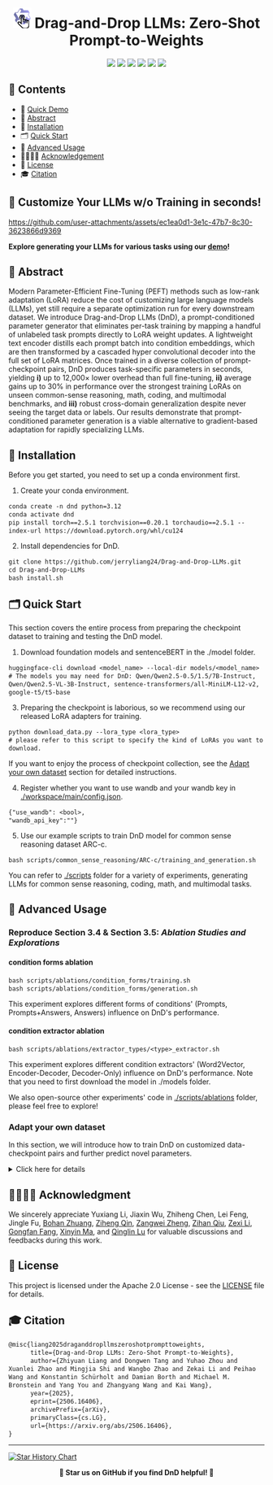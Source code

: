 

<h1 align="center"> <img src="./assets/DnD.png" alt="Logo" width="36" /> Drag-and-Drop LLMs: Zero-Shot Prompt-to-Weights</h1>

<div align="center">
<a href='https://jerryliang24.github.io/DnD/' style="text-decoration: none;"><img src='https://img.shields.io/badge/DnD-Projectpage-orange?style=flat&logo=googlehome&logoColor=%23FFFFFF'></a>
<a href='https://arxiv.org/pdf/2506.16406'><img src='https://img.shields.io/badge/arXiv-2506.16406-%23B31B1B?logo=arxiv'></a>
<a href='https://huggingface.co/spaces/Jerrylz/Drag-and-Drop-LLMs'><img src='https://img.shields.io/badge/Hugging%20Face-Demo-blue?style=flat&logo=huggingface&logoColor=%23FFD21E'></a>
<a href='https://huggingface.co/datasets/Jerrylz'><img src='https://img.shields.io/badge/Hugging%20Face-Datasets-blue?style=flat&logo=huggingface&logoColor=%23FFD21E'></a>
<a href='LICENSE'><img src='https://img.shields.io/badge/License-Apache_2.0-green.svg'></a>
<a href='[LICENSE](https://x.com/_akhaliq/status/1937017302999851124)'><img src='https://img.shields.io/twitter/url?url=https%3A%2F%2Fx.com%2F_akhaliq%2Fstatus%2F1937017302999851124
'></a>
</div>

## 🧭 Contents

- 🎥 [Quick Demo](#-customize-your-llms-wo-training-in-seconds)
- 📖 [Abstract](#abstract)
- 🚀 [Installation](#installation)
- 🗂️ [Quick Start](#quick-start)
- 🤖 [Advanced Usage](#advanced-usage)
- 👩‍👩‍👧‍👦 [Acknowledgement](#acknowledgment)
- 📄 [License](#license)
- 🎓 [Citation](#citation)


## 🎥 Customize Your LLMs w/o Training in seconds!


https://github.com/user-attachments/assets/ec1ea0d1-3e1c-47b7-8c30-3623866d9369


**Explore generating your LLMs for various tasks using our [demo](https://huggingface.co/Jerrylz/Drag-and-Drop-LLMs)!**


## 📖 Abstract
Modern Parameter-Efficient Fine-Tuning (PEFT) methods such as low-rank adaptation (LoRA) reduce the cost of customizing large language models (LLMs), yet
 still require a separate optimization run for every downstream dataset. We introduce Drag-and-Drop LLMs (DnD), a prompt-conditioned parameter generator
 that eliminates per-task training by mapping a handful of unlabeled task prompts
 directly to LoRA weight updates. A lightweight text encoder distills each prompt
 batch into condition embeddings, which are then transformed by a cascaded hyper
convolutional decoder into the full set of LoRA matrices. Once trained in a diverse
 collection of prompt-checkpoint pairs, DnD produces task-specific parameters in
 seconds, yielding **i)** up to 12,000× lower overhead than full fine-tuning, **ii)** average
 gains up to 30% in performance over the strongest training LoRAs on unseen
 common-sense reasoning, math, coding, and multimodal benchmarks, and **iii)**
 robust cross-domain generalization despite never seeing the target data or labels.
 Our results demonstrate that prompt-conditioned parameter generation is a viable
 alternative to gradient-based adaptation for rapidly specializing LLMs.


## 🚀 Installation
Before you get started, you need to set up a conda environment first.
1. Create your conda environment.
```shell
conda create -n dnd python=3.12
conda activate dnd
pip install torch==2.5.1 torchvision==0.20.1 torchaudio==2.5.1 --index-url https://download.pytorch.org/whl/cu124
```
2. Install dependencies for DnD.

```shell
git clone https://github.com/jerryliang24/Drag-and-Drop-LLMs.git
cd Drag-and-Drop-LLMs
bash install.sh
```


## 🗂️ Quick Start
This section covers the entire process from preparing the checkpoint dataset to training and testing the DnD model.

1. Download foundation models and sentenceBERT in the ./model folder.

```shell
huggingface-cli download <model_name> --local-dir models/<model_name>
# The models you may need for DnD: Qwen/Qwen2.5-0.5/1.5/7B-Instruct, Qwen/Qwen2.5-VL-3B-Instruct, sentence-transformers/all-MiniLM-L12-v2, google-t5/t5-base
```

3. Preparing the checkpoint is laborious, so we recommend using our released LoRA adapters for training.

```shell
python download_data.py --lora_type <lora_type>
# please refer to this script to specify the kind of LoRAs you want to download.
```

If you want to enjoy the process of checkpoint collection, see the [Adapt your own dataset](#adapt-your-own-dataset) section for detailed instructions.

4. Register whether you want to use wandb and your wandb key in [./workspace/main/config.json](https://github.com/jerryliang24/Drag-and-Drop-LLMs/blob/main/workspace/main/config.json).

```shell
{"use_wandb": <bool>,
"wandb_api_key":""}
```


5. Use our example scripts to train DnD model for common sense reasoning dataset ARC-c.
```shell
bash scripts/common_sense_reasoning/ARC-c/training_and_generation.sh
```

You can refer to [./scripts](https://github.com/jerryliang24/Drag-and-Drop-LLMs/tree/main/scripts) folder for a variety of experiments, generating LLMs for common sense reasoning, coding, math, and multimodal tasks.


## 🤖 Advanced Usage


### Reproduce Section 3.4 & Section 3.5: _Ablation Studies and Explorations_

#### condition forms ablation
```shell
bash scripts/ablations/condition_forms/training.sh
bash scripts/ablations/condition_forms/generation.sh
```
This experiment explores different forms of conditions' (Prompts, Prompts+Answers, Answers) influence on DnD's performance.

#### condition extractor ablation

```shell
bash scripts/ablations/extractor_types/<type>_extractor.sh
```

This experiment explores different condition extractors' (Word2Vector, Encoder-Decoder, Decoder-Only) influence on DnD's performance. Note that you need to first download the model in ./models folder.

We also open-source other experiments' code in [./scripts/ablations](https://github.com/jerryliang24/Drag-and-Drop-LLMs/tree/main/scripts/ablations) folder, please feel free to explore!


### Adapt your own dataset
In this section, we will introduce how to train DnD on customized data-checkpoint pairs and further predict novel parameters.

<details>
<summary>Click here for details</summary>


1. Register the dataset

You first need to place your dataset file in [./prepare/data](https://github.com/jerryliang24/Drag-and-Drop-LLMs/tree/main/prepare/data) folder in .json format, and register it in  [./prepare/data/dataset_info.json](https://github.com/jerryliang24/Drag-and-Drop-LLMs/blob/main/prepare/data/dataset_info.json):

```shell
<dataset_name>:
{
  "file_name": "<dataset_name>.json",
  "columns": {"prompt":"prompt",
  "response":"response",
  "system":"system"},
```

Note that the format of your json file should be like:
```
[{ "prompt": "",
  "response": "",
  "system": ""},
  ...,
  ...
  ...,
  { "prompt": "",
  "response": "",
  "system": ""}]
```
  please refer to [LLaMA-Factory](https://github.com/hiyouga/LLaMA-Factory) for more details.


2. Collect checkpoints for this dataset. You need to train LLMs on previous datasets to collect relevent checkpoints, forming data-checkpoint pairs for DnD's training.

We give an example of how to modify the training script:

```diff

### model
-model_name_or_path: ../models/Qwen2.5-0.5B-Instruct
+model_name_or_path: ../models/<your desired base model>


################# line9-21 of training_your_dataset.yaml #################

-lora_rank: 8
+lora_rank: <expected rank>
lora_target: all

### dataset
-dataset: ARC-c
+dataset: <dataset_name> # should be consistent with your json file name
template: qwen
cutoff_len: 2048
-max_samples: 5000
+max_samples: <expected sample>
overwrite_cache: true
preprocessing_num_workers: 16

### output
-output_dir: saves/common_sense_reasoning/ARC-c
+output_dir: saves/<task_name>/<dataset_name>

################# line9-21 of training_your_dataset.yaml #################



################# line28-33 of training_your_dataset.yaml #################
-per_device_train_batch_size: 1
-gradient_accumulation_steps: 8
-learning_rate: 1.0e-4
-num_train_epochs: 1.0
-lr_scheduler_type: cosine
-warmup_ratio: 0.01
#you can modify the training settings
+per_device_train_batch_size:
+gradient_accumulation_steps:
+learning_rate:
+num_train_epochs:
+lr_scheduler_type:
+warmup_ratio:

################# line28-33 of training_your_dataset.yaml #################
```
- After training, you need to do the following to get checkpoint collections.
  1. You need to observe the loss curve, and decide the starting point of fine-tuning for checkpoint collection.
  2. The trainer_state.json in the checkpoint folder (usually named checkpoint-xxx) needs to be modified, setting "save_steps"=1.
  3. You can follow the scripts in [./prepare/training_scripts](https://github.com/jerryliang24/Drag-and-Drop-LLMs/tree/main/prepare/training_scripts) folder that end with "finetune" to design your fine-tuning process.
  4. After running the scripts and obtaining multiple checkpoints, you can simply run [./workspace/datasets/process_datasets/post_process_ckpts.py](https://github.com/jerryliang24/Drag-and-Drop-LLMs/blob/main/workspace/datasets/process_datasets/post_process_ckpts.py) to clean your checkpoint folder, deleting config files and rename checkpoints to ease the process of data loading.


3. Calculate importance scores for the collected checkpoints.

DnD utilizes a weighted MSE for training, assigning different importance to different layers' weights. The specific importance is calculated by the channel-wise variance and we provide scripts in [./workspace/datasets](https://github.com/jerryliang24/Drag-and-Drop-LLMs/tree/main/workspace/datasets), like : criterion_weight_for_<model_type>.py. You need to select a script and adjust it accordingly.

```diff

######################## on line 26-28 in ...<dataset_name>.py ########################
-DATASET_ROOT = "./data/common_sense_reasoning"
-CONFIG_ROOT = f"./workspace/datasets/common_sense_reasoning"
+DATASET_ROOT = "./data/<task_name>"
+CONFIG_ROOT = f"./workspace/datasets/<task_name>"
######################## on line 26-28 in ...<dataset_name>.py ########################



###################### on line 24 in ...<dataset_name>.py #######################

-dataset_tag = "ARC-c"
+dataset_tag = <your dataset_tag>

###################### on line 24 in ...<dataset_name>.py #######################




###################### on line 37 in ...<dataset_name>.py #######################

-datasets = ["ARC-e","OBQA","BoolQ","WinoGrande","PIQA","HellaSwag"]
+datasets = ["<dataset_name_1>","<dataset_name_2>",...,"<dataset_name_n>"]
# All datasets you collect for the target task

###################### on line 37 in ...<dataset_name>.py #######################

4. Create your training script. (<dataset_name> is decided by yourself. And we strongly recommend keeping this name in data registration, checkpoint collection, and DnD training consistent, since it can save much trouble.)

We use ./workspace/main/tasks/common_sense_reasoning/train_qwen0.5lora_ARC-c.py to give an example. You need to create your training script like ./workspace/main/tasks/<task_name>/train_<model_type>_<dataset_name>.py:


```diff

######################## on line 26-28 in ...<dataset_name>.py ########################
-DATASET_ROOT = "./data/common_sense_reasoning"
-CONFIG_ROOT = f"./workspace/datasets/common_sense_reasoning"
+DATASET_ROOT = "./data/<task_name>"
+CONFIG_ROOT = f"./workspace/datasets/<task_name>"
######################## on line 26-28 in ...<dataset_name>.py ########################



###################### on line 24 in ...<dataset_name>.py #######################

-dataset_tag = "ARC-c"
+dataset_tag = <your dataset_tag>

###################### on line 24 in ...<dataset_name>.py #######################




###################### on line 37 in ...<dataset_name>.py #######################

-datasets = ["ARC-e","OBQA","BoolQ","WinoGrande","PIQA","HellaSwag"]
+datasets = ["<dataset_name_1>","<dataset_name_2>",...,"<dataset_name_n>"]
# All datasets you collect for the target task

###################### on line 37 in ...<dataset_name>.py #######################


###################### on line 47 in ...<dataset_name>.py #######################

-max_text_length = xxx
+max_text_length = <The max prompt length in your dataset>

###################### on line 47 in ...<dataset_name>.py #######################



###################### on line 42-90 in ...<dataset_name>.py #######################
  config: dict[str, [float, int, str, dict]] = {
    # global setting
    "seed": SEED,
    "model_tag": os.path.basename(__file__)[:-3].split("_")[1],
    "need_test": False,
    "use_wandb": True,
    # data setting
-    "token_size": (8, 128),
+    "token_size": <suitable token size>
-    "real_length": 50,
+    "real_length": <number of checkpoints you like to use>
    "train_checkpoint_folders": [f"{DATASET_ROOT}/{dataset}" for dataset in datasets],
    "test_checkpoint_folder": "",
    "dataset_tag": dataset_tag,
    "generated_file": f"{CONFIG_ROOT}/{dataset_tag}/",
    # train setting
    "max_num_gpus": 8,
-    "batch_size": 64,
+    "batch_size": <suitable batch_size>
-    "num_workers": 8,
+    "num_workers": <suitable num_workers>
    "prefetch_factor": 1,
    "warmup_steps": 1,
-    "total_steps": 4000,
-    "learning_rate": 3e-5,
+    "total_steps": <your preferred training setting>
+    "learning_rate":
    "weight_decay": 0.1,
    "max_grad_norm": 1.0,
    "save_every": 100,
    "print_every": 20,
-    "num_texts": 128,
+    "num_texts": <suitable length of prompt batch>
    "save_folder": "./checkpoints",
    "noise_enhance": 0.0001,
    "criterion_weight": calculate_mean_criterion_weight([f"{CONFIG_ROOT}/{dataset}/criterion_weight.pt" for dataset in datasets]),
    "extractor_type":"BERT",
    "text_tokenizer":AutoTokenizer.from_pretrained(extractor),
    "extra_condition_module":
        AutoModel.from_pretrained(extractor,
        torch_dtype="auto").to(accelerator.device),
    "max_text_length":max_text_length,

-    "model_config": {
-        "features": [
-            (128, max_text_length, 384), (128, 200, 300),
-            (128, 100, 256), (256, 50, 200),
-            (512, 50, 200),
-            (1024, 25, 200), (1024, 10, 200), (2048, 10, 200),
-            (4296, 8, 128),
-        ],
-        "condition_dim": (128, max_text_length, 384),
-        "kernel_size": 9,
-    },
+     <your desired model size (the features actually denotes the shape transition of input embeddings, pretty convenient isn't it?)>
}
###################### on line 42-90 in ...<dataset_name>.py #######################
```

5. Train DnD model.
```shell
cd ./workspace/main
bash launch_multi.sh tasks/<task_name>/train_<model_type>_<dataset_name>.py <number_of_gpus>
```

Note that the adjustment of generation scripts is similar.

</details>

## 👩‍👩‍👧‍👦 Acknowledgment
We sincerely appreciate
Yuxiang Li,
Jiaxin Wu,
Zhiheng Chen,
Lei Feng,
Jingle Fu,
[Bohan Zhuang](https://bohanzhuang.github.io/),
[Ziheng Qin](https://henryqin1997.github.io/ziheng_qin/),
[Zangwei Zheng](https://zhengzangw.github.io/),
[Zihan Qiu](https://www.linkedin.com/in/zihan-qiu-33a172249/),
[Zexi Li](https://zexilee.github.io/about-zexili//),
[Gongfan Fang](https://fangggf.github.io/),
[Xinyin Ma](https://horseee.github.io/),
and [Qinglin Lu](https://openreview.net/profile?id=~Qinglin_Lu2) for valuable discussions and feedbacks during this work.
<!-- This research is supported by the National Research Foundation,
Singapore under its AI Singapore Programme
(AISG Award No: AISG2-PhD-2021-08-008). -->


## 📄 License

This project is licensed under the Apache 2.0 License - see the [LICENSE](LICENSE) file for details.


## 🎓 Citation
```
@misc{liang2025draganddropllmszeroshotprompttoweights,
      title={Drag-and-Drop LLMs: Zero-Shot Prompt-to-Weights},
      author={Zhiyuan Liang and Dongwen Tang and Yuhao Zhou and Xuanlei Zhao and Mingjia Shi and Wangbo Zhao and Zekai Li and Peihao Wang and Konstantin Schürholt and Damian Borth and Michael M. Bronstein and Yang You and Zhangyang Wang and Kai Wang},
      year={2025},
      eprint={2506.16406},
      archivePrefix={arXiv},
      primaryClass={cs.LG},
      url={https://arxiv.org/abs/2506.16406},
}
```

---

[![Star History Chart](https://api.star-history.com/svg?repos=jerryliang24/Drag-and-Drop-LLMs&type=Date)](https://star-history.com/#jerryliang24/Drag-and-Drop-LLMs&Date)

<div align="center">
  <p><strong>🌟 Star us on GitHub if you find DnD helpful! 🌟</strong></p>
</div>
